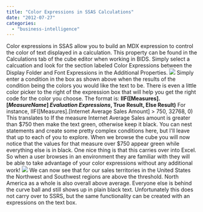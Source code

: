 ```yaml
---
title: "Color Expressions in SSAS Calculations"
date: "2012-07-27"
categories: 
  - "business-intelligence"
---
```


Color expressions in SSAS allow you to build an MDX expression to control the color of text displayed in a calculation. This property can be found in the Calculations tab of the cube editor when working in BIDS. Simply select a calcuation and look for the section labeled Color Expressions between the Display Folder and Font Expressions in the Additional Properties. ![](https://images.bradleyschacht.com/wp-content/uploads/2012/07/SSASColorExpressions1.png) Simply enter a condition in the box as shown above when the results of the condition being the colors you would like the text to be. There is even a little color picker to the right of the expression box that will help you get the right code for the color you choose. The format is: **IIF(\[Measures\].\[_MeasureName_\] _Evaluation Expressions_, True Result, Else Result)** For instance, IIF(\[Measures\].\[Internet Average Sales Amount\] > 750, 32768, 0) This translates to If the measure Internet Average Sales amount is greater than $750 then make the text green, otherwise keep it black. You can nest statements and create some pretty complex conditions here, but I'll leave that up to each of you to explore. When we browse the cube you will now notice that the values for that measure over $750 appear green while everything else is in black. One nice thing is that this carries over into Excel. So when a user browses in an environment they are familiar with they will be able to take advantage of your color expressions without any additional work! ![](https://images.bradleyschacht.com/wp-content/uploads/2012/07/SSASColorExpressions2.png) We can now see that for our sales territories in the United States the Northwest and Southwest regions are above the threshold. North America as a whole is also overall above average. Everyone else is behind the curve ball and still shows up in plain black text. Unfortunately this does not carry over to SSRS, but the same functionality can be created with an expressions on the text box.
